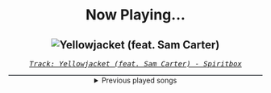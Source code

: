 <div align="center"> 
<h1>Now Playing...</h1>

![Yellowjacket (feat. Sam Carter)](https://i.scdn.co/image/ab67616d00001e02db90af657d7c2e085ee4a3da)
--
_<samp><a href="https://open.spotify.com/track/3zQy3N1K8Mk5QknfFuVGNc">Track: Yellowjacket (feat. Sam Carter) - Spiritbox</a></samp>_

<div style="border: 1px #4B5054 solid"></div>
<details>
  <summary>
    Previous played songs
  </summary>
  <table>
    <thead>
      <tr>
        <th>
          Artist
        </th>
        <th>
          Song
        </th>
        <th>
          Link
        </th>
      </tr>
    </thead>
    <tbody>
      <tr><td>Spiritbox</td><td>Yellowjacket (feat. Sam Carter)</td><td><a href="https://open.spotify.com/track/3zQy3N1K8Mk5QknfFuVGNc">https://open.spotify.com/track/3zQy3N1K8Mk5QknfFuVGNc</a></td></tr><tr><td>Ice Nine Kills</td><td>Welcome To Horrorwood</td><td><a href="https://open.spotify.com/track/584YRYWhvXFXCFrktLNCpG">https://open.spotify.com/track/584YRYWhvXFXCFrktLNCpG</a></td></tr><tr><td>We Came As Romans</td><td>Carry the Weight</td><td><a href="https://open.spotify.com/track/17aUTUaDHrwv49PViccjy9">https://open.spotify.com/track/17aUTUaDHrwv49PViccjy9</a></td></tr><tr><td>The Plot In You</td><td>Left Behind</td><td><a href="https://open.spotify.com/track/5G6jZFDAFlpAA9v5LTV4NI">https://open.spotify.com/track/5G6jZFDAFlpAA9v5LTV4NI</a></td></tr><tr><td>The Plot In You</td><td>Forgotten</td><td><a href="https://open.spotify.com/track/277kkbKWZtQUpnK19WcEM6">https://open.spotify.com/track/277kkbKWZtQUpnK19WcEM6</a></td></tr><tr><td>Bad Omens</td><td>ARTIFICIAL SUICIDE</td><td><a href="https://open.spotify.com/track/2Qv8xJzenocwXyGlMU5PaC">https://open.spotify.com/track/2Qv8xJzenocwXyGlMU5PaC</a></td></tr><tr><td>Bad Omens</td><td>Running in Circles</td><td><a href="https://open.spotify.com/track/2SIu08euP8FMrnAsbaHGLE">https://open.spotify.com/track/2SIu08euP8FMrnAsbaHGLE</a></td></tr><tr><td>Craig Allen Fravel</td><td>Breathe</td><td><a href="https://open.spotify.com/track/3xXkkhQrnnc28Bq6VCkeMo">https://open.spotify.com/track/3xXkkhQrnnc28Bq6VCkeMo</a></td></tr><tr><td>Dead by April</td><td>Break My Fall</td><td><a href="https://open.spotify.com/track/1UpwPq2h2xCmOsCIwFYmz3">https://open.spotify.com/track/1UpwPq2h2xCmOsCIwFYmz3</a></td></tr><tr><td>Eternal Eclipse</td><td>Keeper of the Night</td><td><a href="https://open.spotify.com/track/0v3iDVJXbvGG883KGs0AbF">https://open.spotify.com/track/0v3iDVJXbvGG883KGs0AbF</a></td></tr><tr><td>Celldweller</td><td>Shapeshifter (feat. Styles of Beyond) - TESSERACTS Remix</td><td><a href="https://open.spotify.com/track/2cf1ie21jhrsY345pRqgDq">https://open.spotify.com/track/2cf1ie21jhrsY345pRqgDq</a></td></tr><tr><td>Spiritbox</td><td>Too Close / Too Late</td><td><a href="https://open.spotify.com/track/4hvCxgioUiT85MCgfIhDP3">https://open.spotify.com/track/4hvCxgioUiT85MCgfIhDP3</a></td></tr><tr><td>OCT</td><td>Don't Touch My Clogs</td><td><a href="https://open.spotify.com/track/4v8tyFARGc8p6z3Ri0xPLB">https://open.spotify.com/track/4v8tyFARGc8p6z3Ri0xPLB</a></td></tr><tr><td>OCT</td><td>Don't Touch My Clogs</td><td><a href="https://open.spotify.com/track/4v8tyFARGc8p6z3Ri0xPLB">https://open.spotify.com/track/4v8tyFARGc8p6z3Ri0xPLB</a></td></tr><tr><td>OCT</td><td>Don't Touch My Clogs</td><td><a href="https://open.spotify.com/track/4v8tyFARGc8p6z3Ri0xPLB">https://open.spotify.com/track/4v8tyFARGc8p6z3Ri0xPLB</a></td></tr><tr><td>OCT</td><td>Don't Touch My Clogs</td><td><a href="https://open.spotify.com/track/4v8tyFARGc8p6z3Ri0xPLB">https://open.spotify.com/track/4v8tyFARGc8p6z3Ri0xPLB</a></td></tr><tr><td>Soilwork</td><td>Rejection Role</td><td><a href="https://open.spotify.com/track/2cZlwQvxwAFFTNb2xCGDl4">https://open.spotify.com/track/2cZlwQvxwAFFTNb2xCGDl4</a></td></tr><tr><td>Mudvayne</td><td>Fall Into Sleep</td><td><a href="https://open.spotify.com/track/0UvuqCD6ktYwIW97Pn4p2o">https://open.spotify.com/track/0UvuqCD6ktYwIW97Pn4p2o</a></td></tr><tr><td>Hoobastank</td><td>Pieces</td><td><a href="https://open.spotify.com/track/23E89RwTXUiR2Tsk7cBZgy">https://open.spotify.com/track/23E89RwTXUiR2Tsk7cBZgy</a></td></tr><tr><td>Spineshank</td><td>Synthetic</td><td><a href="https://open.spotify.com/track/2xV28mhkI7AzwpJEqPGSb3">https://open.spotify.com/track/2xV28mhkI7AzwpJEqPGSb3</a></td></tr>
    </tbody>
  </table>
</details>

</div>
